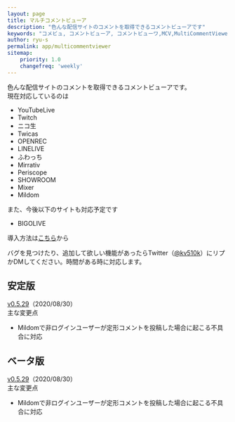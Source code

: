 ```yaml
---
layout: page
title: マルチコメントビューア
description: "色んな配信サイトのコメントを取得できるコメントビューアです"
keywords: "コメビュ, コメントビューア, コメントビューワ,MCV,MultiCommentViewer"
author: ryu-s
permalink: app/multicommentviewer
sitemap:
    priority: 1.0
    changefreq: 'weekly'	
---
```


色んな配信サイトのコメントを取得できるコメントビューアです。  
現在対応しているのは
- YouTubeLive
- Twitch
- ニコ生
- Twicas
- OPENREC
- LINELIVE
- ふわっち
- Mirrativ
- Periscope
- SHOWROOM
- Mixer
- Mildom

また、今後以下のサイトも対応予定です
- BIGOLIVE

導入方法は[こちら](https://github.com/CommentViewerCollection/MultiCommentViewer/wiki/%E5%B0%8E%E5%85%A5%E6%89%8B%E9%A0%86)から  
  
バグを見つけたり、追加して欲しい機能があったらTwitter（[@kv510k](https://twitter.com/kv510k)）にリプかDMしてください。時間がある時に対応します。  

## 安定版
[v0.5.29](http://int-main.net/app/MultiCommentViewer_v0.5.29_stable.zip)（2020/08/30）  
主な変更点
- Mildomで非ログインユーザーが定形コメントを投稿した場合に起こる不具合に対応

## ベータ版
[v0.5.29](http://int-main.net/app/MultiCommentViewer_v0.5.29_beta.zip)（2020/08/30）  
主な変更点
- Mildomで非ログインユーザーが定形コメントを投稿した場合に起こる不具合に対応
